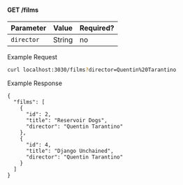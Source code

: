 #### GET /films
Parameter | Value | Required?
-|-|-
`director` | String | no

Example Request
```sh
curl localhost:3030/films?director=Quentin%20Tarantino
```
Example Response
```
{
  "films": [
    {
      "id": 2,
      "title": "Reservoir Dogs",
      "director": "Quentin Tarantino"
    },
    {
      "id": 4,
      "title": "Django Unchained",
      "director": "Quentin Tarantino"
    }
  ]
}
```
